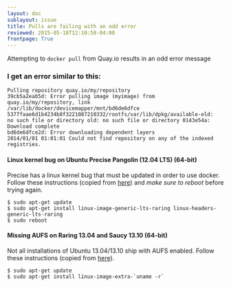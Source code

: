 ```yaml
---
layout: doc
sublayout: issue
title: Pulls are failing with an odd error
reviewed: 2015-05-18T12:10:58-04:00
frontpage: True
---
```

Attempting to `docker pull` from Quay.io results in an odd error message


### I get an error similar to this:

```
Pulling repository quay.io/my/repository
39cb5a2eab5d: Error pulling image (myimage) from quay.io/my/repository, link /var/lib/docker/devicemapper/mnt/bd6de6dfce
5377faae6d1b4234b8f3221087210332/rootfs/var/lib/dpkg/available-old:
no such file or directory old: no such file or directory 0143e54a: Download complete
bd6de6dfce2d: Error downloading dependent layers
2014/01/01 01:01:01 Could not find repository on any of the indexed registries.
```

#### Linux kernel bug on Ubuntu Precise Pangolin (12.04 LTS) (64-bit)

Precise has a linux kernel bug that must be updated in order to use docker. Follow these instructions (copied from [here](http://docs.docker.io/en/latest/installation/ubuntulinux/#ubuntu-precise)) and _make sure to reboot_ before trying again.

```
$ sudo apt-get update
$ sudo apt-get install linux-image-generic-lts-raring linux-headers-generic-lts-raring
$ sudo reboot
```

#### Missing AUFS on Raring 13.04 and Saucy 13.10 (64-bit)

Not all installations of Ubuntu 13.04/13.10 ship with AUFS enabled. Follow these instructions (copied from [here](http://docs.docker.io/en/latest/installation/ubuntulinux/#ubuntu-raring-saucy)).

```
$ sudo apt-get update
$ sudo apt-get install linux-image-extra-`uname -r`
```
